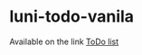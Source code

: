 # luni-todo-vanila

[gener]: https://lunikya.github.io/luni-todo-vanila/
Available on the link
[ToDo list][gener]
